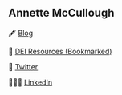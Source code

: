 ## Annette McCullough

🖋 [Blog](https://annettemccullough.com/blog)

📖 [DEI Resources (Bookmarked)](https://annettemccullough.com/dei-resources)

🦜 [Twitter](https://twitter.com/annettemccull)

👩🏼‍💻 [LinkedIn](https://www.linkedin.com/in/annettemccullough/)

